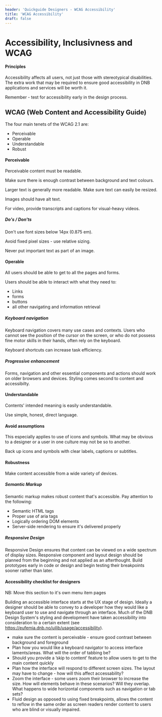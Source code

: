 ```yaml
---
header: 'Quickguide Designers - WCAG Accessibility'
title: 'WCAG Accessibility'
draft: false
---
```


# Accessibility, Inclusivness and WCAG

#### Principles

Accessibility affects all users, not just those with stereotypical disabilities. The extra work that may be required to ensure good accessibility in DNB applications and services will be worth it.

Remember - test for accessibility early in the design process.

## WCAG (Web Content and Accessibility Guide)

The four main tenets of the WCAG 2.1 are:

- Perceivable
- Operable
- Understandable
- Robust

#### Perceivable

Perceivable content must be readable.

Make sure there is enough contrast between background and text colours.

Larger text is generally more readable. Make sure text can easily be resized.

Images should have alt text.

For video, provide transcripts and captions for visual-heavy videos.

##### Do's / Don'ts

Don't use font sizes below 14px (0.875 em).

Avoid fixed pixel sizes - use relative sizing.

Never put important text as part of an image.

#### Operable

All users should be able to get to all the pages and forms.

Users should be able to interact with what they need to:

- Links
- forms
- buttons
- all other navigating and information retrieval

##### Keyboard navigation

Keyboard navigation covers many use cases and contexts. Users who cannot see the position of the cursor on the screen, or who do not possess fine motor skills in their hands, often rely on the keyboard.

Keyboard shortcuts can increase task efficiency.

##### Progressive enhancement

Forms, navigation and other essential components and actions should work on older browsers and devices. Styling comes second to content and accessibilty.

#### Understandable

Contents' intended meaning is easily understandable.

Use simple, honest, direct language.

#### Avoid assumptions

This especially applies to use of icons and symbols. What may be obvious to a designer or a user in one culture may not be so to another.

Back up icons and symbols with clear labels, captions or subtitles.

#### Robustness

Make content accessible from a wide variety of devices.

##### Semantic Markup

Semantic markup makes robust content that's accessible. Pay attention to the following:

- Semantic HTML tags
- Proper use of aria tags
- Logically ordering DOM elements
- Server-side rendering to ensure it's delivered properly

##### Responsive Design

Responsive Design ensures that content can be viewed on a wide spectrum of display sizes.
Responsive component and layout design should be planned from the beginning and not applied as an afterthought. Build prototypes early in code or design and begin testing their breakpoints sooner rather than later.

#### Accessibility checklist for designers

NB: Move this section to it's own menu item pages

Building an accessible interface starts at the UX stage of design. Ideally a designer should be able to convey to a developer how they would like a keyboard user to use and navigate through an interface. Much of the DNB Design System's styling and development have taken accessibility into consideration to a certain extent (see https://eufemia.dnb.no/uilib/usage/accessibility).

- make sure the content is perceivable - ensure good contrast between background and foreground
- Plan how you would like a keyboard navigator to access interface laments/areas. What will the order of tabbing be?
- Should you provide a ’skip to content’ feature to allow users to get to the main content quickly
- Plan how the interface will respond to different screen sizes. The layout may have to change - how will this affect accessability?
- Zoom the interface - some users zoom their browser to increase the size. How will elements behave in these scenarios? Will they overlap. What happens to wide horizontal components such as navigation or tab sets?
- Fluid design as opposed to using fixed breakpoints, allows the content to reflow in the same order as screen readers render content to users who are blind or visually impaired.
